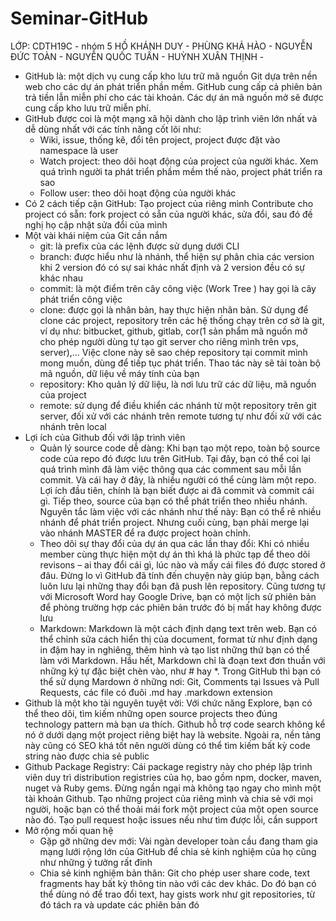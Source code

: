 # Seminar-GitHub 
LỚP: CDTH19C - nhóm 5
HỒ KHÁNH DUY -
PHÙNG KHẢ HÀO -
NGUYỄN ĐỨC TOÀN -
NGUYỄN QUỐC TUẤN -
HUỲNH XUÂN THỊNH -
- GitHub là: một dịch vụ cung cấp kho lưu trữ mã nguồn Git dựa trên nền web cho các dự án phát triển phần mềm. GitHub cung cấp cả phiên bản trả tiền lẫn miễn phí cho các tài         khoản. Các dự án mã nguồn mở sẽ được cung cấp kho lưu trữ miễn phí.
- GitHub được coi là một mạng xã hội dành cho lập trình viên lớn nhất và dễ dùng nhất với các tính năng cốt lõi như:
  + Wiki, issue, thống kê, đổi tên project, project được đặt vào namespace là user
  + Watch project: theo dõi hoạt động của project của người khác. Xem quá trình người ta phát triển phầm mềm thế nào, project phát triển ra sao
  + Follow user: theo dõi hoạt động của người khác
- Có 2 cách tiếp cận GitHub: Tạo project của riêng mình Contribute cho project có sẵn: fork project có sẵn của người khác, sửa đổi, sau đó đề nghị họ cập nhật sửa đổi của mình     
- Một vài khái niệm của Git cần nắm
  + git: là prefix của các lệnh được sử dụng dưới CLI
  + branch: được hiểu như là nhánh, thể hiện sự phân chia các version khi 2 version đó có sự sai khác nhất định và 2 version đều có sự khác nhau
  + commit: là một điểm trên cây công việc (Work Tree ) hay gọi là cây phát triển công việc
  + clone: được gọi là nhân bản, hay thực hiện nhân bản. Sử dụng để clone các project, repository trên các hệ thống chạy trên cơ sở là git, ví dụ như: bitbucket, github, gitlab,       cor(1 sản phẩm mã nguồn mở cho phép người dùng tự tạo git server cho riêng mình trên vps, server),… Việc clone này sẽ sao chép repository tại commit mình mong muốn, dùng để       tiếp tục phát triển. Thao tác này sẽ tải toàn bộ mã nguồn, dữ liệu về máy tính của bạn
  + repository: Kho quản lý dữ liệu, là nơi lưu trữ các dữ liệu, mã nguồn của project
  + remote: sử dụng để điều khiển các nhánh từ một repository trên git server, đối xử với các nhánh trên remote tương tự như đối xử với các nhánh trên local
- Lợi ích của Github đối với lập trình viên
  + Quản lý source code dễ dàng: Khi bạn tạo một repo, toàn bộ source code của repo đó được lưu trên GitHub. Tại đây, bạn có thể coi lại quá trình mình đã làm việc thông qua các       comment sau mỗi lần commit. Và cái hay ở đây, là nhiều người có thể cùng làm một repo. Lợi ích đầu tiên, chính là bạn biết được ai đã commit và commit cái gì. Tiếp theo,           source của bạn có thể phát triển theo nhiều nhánh. Nguyên tắc làm việc với các nhánh như thế này: Bạn có thể rẽ nhiều nhánh để phát triển project. Nhưng cuối cùng, bạn phải       merge lại vào nhánh MASTER để ra được project hoàn chỉnh.
  + Theo dõi sự thay đổi của dự án qua các lần thay đổi: Khi có nhiều member cùng thực hiện một dự án thì khá là phức tạp để theo dõi revisons – ai thay đổi cái gì, lúc nào và mấy     cái files đó được stored ở đâu. Đừng lo vì GitHub đã tính đến chuyện này giúp bạn, bằng cách luôn lưu lại những thay đổi bạn đã push lên repository. Cũng tương tự với             Microsoft Word hay Google Drive, bạn có một lịch sử phiên bản để phòng trường hợp các phiên bản trước đó bị mất hay không được lưu
  + Markdown: Markdown là một cách định dạng text trên web. Bạn có thể chỉnh sửa cách hiển thị của document, format từ như định dạng in đậm hay in nghiêng, thêm hình và tạo list       những thứ bạn có thể làm với Markdown. Hầu hết, Markdown chỉ là đoạn text đơn thuần với những ký tự đặc biệt chèn vào, như # hay *. Trong GitHub thì bạn có thể sử dụng Mardown     ở những nơi: Git, Comments tại Issues và Pull Requests, các file có đuôi .md hay .markdown extension
- Github là một kho tài nguyên tuyệt vời: Với chức năng Explore, bạn có thể theo dõi, tìm kiếm những open source projects theo đúng technology pattern mà bạn ưa thích. Github hỗ     trợ code search không kể nó ở dưới dạng một project riêng biệt hay là website. Ngoài ra, nền tảng này cũng có SEO khá tốt nên người dùng có thể tìm kiếm bất kỳ code string nào     được chia sẻ public
- Github Package Registry: Cái package registry này cho phép lập trình viên duy trì distribution registries của họ, bao gồm npm, docker, maven, nuget và Ruby gems. Đừng ngần ngại   mà không tạo ngay cho mình một tài khoản Github. Tạo những project của riêng mình và chia sẻ với mọi người, hoặc bạn có thể thoải mái fork một project của một open source nào     đó. Tạo pull request hoặc issues nếu như tìm được lỗi, cần support
- Mở rộng mối quan hệ
  + Gặp gỡ những dev mới: Vài ngàn developer toàn cầu đang tham gia mạng lưới rộng lớn của GitHub để chia sẻ kinh nghiệm của họ cũng như những ý tưởng rất đỉnh
  + Chia sẻ kinh nghiệm bản thân: Git cho phép user share code, text fragments hay bất kỳ thông tin nào với các dev khác. Do đó bạn có thể dùng nó để trao đổi text, hay gists       work như git repositories, từ đó tách ra và update các phiên bản đó
